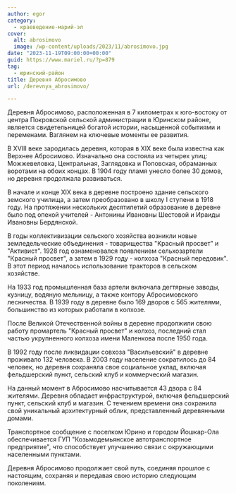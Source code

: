 ```yaml
---
author: egor
category:
  - краеведение-марий-эл
cover:
  alt: abrosimovo
  image: /wp-content/uploads/2023/11/abrosimovo.jpg
date: "2023-11-19T09:00:00+00:00"
guid: https://www.mariel.ru/?p=879
tag:
  - юринский-район
title: Деревня Абросимово
url: /derevnya_abrosimovo/

---
```

Деревня Абросимово, расположенная в 7 километрах к юго-востоку от центра Покровской сельской администрации в Юринском районе, является свидетельницей богатой истории, насыщенной событиями и переменами. Взглянем на ключевые моменты ее развития.

В XVIII веке зародилась деревня, которая в XIX веке была известна как Верхнее Абросимово. Изначально она состояла из четырех улиц: Можжевеловка, Центральная, Заглядовка и Поповская, обраманных воротами на обоих концах. В 1904 году пламя унесло более 30 домов, но деревня продолжала развиваться.

В начале и конце XIX века в деревне построено здание сельского земского училища, а затем преобразовано в школу I ступени в 1918 году. На протяжении нескольких десятилетий образование в деревне было под опекой учителей - Антонины Ивановны Шестовой и Ираиды Ивановны Бердянской.

В годы коллективизации сельского хозяйства возникли новые земледельческие объединения \- товарищества "Красный просвет" и "Активист". 1928 год ознаменовался появлением сельхозартели "Красный просвет", а затем в 1929 году - колхоза "Красный передовик". В этот период началось использование тракторов в сельском хозяйстве.

На 1933 год промышленная база артели включала дегтярные заводы, кузницу, водяную мельницу, а также контору Абросимовского лесничества. В 1939 году в деревне было 169 дворов с 565 жителями, большинство из которых работали в колхозе.

После Великой Отечественной войны в деревне продолжили свою работу промартель "Красный просвет" и колхоз, последний стал частью укрупненного колхоза имени Маленкова после 1950 года.

В 1992 году после ликвидации совхоза "Васильевский" в деревне проживало 132 человека. В 2003 году население сократилось до 84 человек, но деревня сохраняла свое социальное уклад, включая фельдшерский пункт, сельский клуб и коммерческий магазин.

На данный момент в Абросимово насчитывается 43 двора с 84 жителями. Деревня обладает инфраструктурой, включая фельдшерский пункт, сельский клуб и магазин. С течением времени она сохранила свой уникальный архитектурный облик, представленный деревянными домами.

Транспортное сообщение с поселком Юрино и городом Йошкар-Ола обеспечивается ГУП "Козьмодемьянское автотранспортное предприятие", что способствует улучшению связи с окружающими населенными пунктами.

Деревня Абросимово продолжает свой путь, соединяя прошлое с настоящим, сохраняя и передавая свою историю следующим поколениям.
